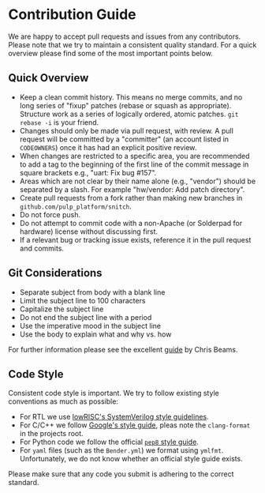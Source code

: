 # Contribution Guide

We are happy to accept pull requests and issues from any contributors. Please
note that we try to maintain a consistent quality standard. For a quick overview
please find some of the most important points below.

## Quick Overview

* Keep a clean commit history. This means no merge commits, and no long series
  of "fixup" patches (rebase or squash as appropriate). Structure work as a
  series of logically ordered, atomic patches. `git rebase -i` is your friend.
* Changes should only be made via pull request, with review. A pull request will
  be committed by a "committer" (an account listed in `CODEOWNERS`) once it has
  had an explicit positive review.
* When changes are restricted to a specific area, you are recommended to add a
  tag to the beginning of the first line of the commit message in square
  brackets e.g., "uart: Fix bug #157".
* Areas which are not clear by their name alone (e.g., "vendor") should be
  separated by a slash. For example "hw/vendor: Add patch directory".
* Create pull requests from a fork rather than making new branches in
  `github.com/pulp_platform/snitch`.
* Do not force push.
* Do not attempt to commit code with a non-Apache (or Solderpad for hardware)
  license without discussing first.
* If a relevant bug or tracking issue exists, reference it in the pull request
  and commits.

## Git Considerations

* Separate subject from body with a blank line
* Limit the subject line to 100 characters
* Capitalize the subject line
* Do not end the subject line with a period
* Use the imperative mood in the subject line
* Use the body to explain what and why vs. how

For further information please see the excellent
[guide](https://chris.beams.io/posts/git-commit/) by Chris Beams.

## Code Style

Consistent code style is important. We try to follow existing style conventions
as much as possible:

* For RTL we use [lowRISC's SystemVerilog style
  guidelines](https://github.com/lowRISC/style-guides/blob/master/VerilogCodingStyle.md).
* For C/C++ we follow [Google's style
  guide](https://google.github.io/styleguide/cppguide.html), pleas note the
  `clang-format` in the projects root.
* For Python code we follow the official [`pep8` style
  guide](https://www.python.org/dev/peps/pep-0008/).
* For `yaml` files (such as the `Bender.yml`) we format using `ymlfmt`.
  Unfortunately, we do not know whether an official style guide exists.

Please make sure that any code you submit is adhering to the correct standard.
